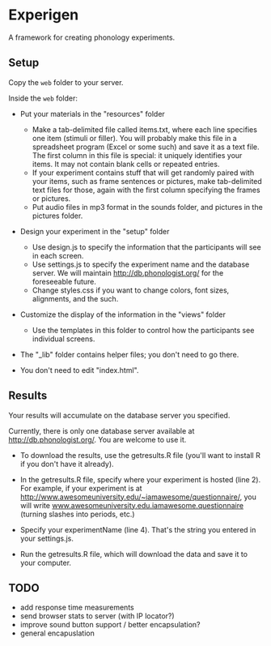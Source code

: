 # Experigen

A framework for creating phonology experiments.



## Setup

Copy the `web` folder to your server. 

Inside the `web` folder:

* Put your materials in the "resources" folder
  - Make a tab-delimited file called items.txt, where each line specifies
    one item (stimuli or filler). You will probably make this file in a
    spreadsheet program (Excel or some such) and save it as a text file. The
    first column in this file is special:  it uniquely identifies your items.
    It may not contain blank cells or repeated entries.
  - If your experiment contains stuff that will get randomly paired with
    your items, such as frame sentences or pictures, make tab-delimited text
    files for those, again with the first column specifying the frames
    or pictures.
  - Put audio files in mp3 format in the sounds folder, and pictures in
    the pictures folder.

* Design your experiment in the "setup" folder

  - Use design.js to specify the information that the participants will see
    in each screen. 
  - Use settings.js to specify the experiment name and the database
    server. We will maintain http://db.phonologist.org/ for the foreseeable
    future. 
  - Change styles.css if you want to change colors, font sizes, alignments,
    and the such.

* Customize the display of the information in the "views" folder

  - Use the templates in this folder to control how the participants
    see individual screens.

* The "_lib" folder contains helper files; you don't need to go there. 

* You don't need to edit "index.html".


## Results

Your results will accumulate on the database server you specified. 

Currently, there is only one database server available at http://db.phonologist.org/. You are welcome to use it.

* To download the results, use the getresults.R file (you'll want to install R if you don't have it already). 

* In the getresults.R file, specify where your experiment is hosted (line 2). For example, if your experiment is at
    http://www.awesomeuniversity.edu/~iamawesome/questionnaire/,
    you will write www.awesomeuniversity.edu.iamawesome.questionnaire (turning slashes into periods, etc.) 

* Specify your experimentName (line 4). That's the string you entered in your settings.js.
  
* Run the getresults.R file, which will download the data and save it to your computer.



## TODO

* add response time measurements 
* send browser stats to server (with IP locator?)
* improve sound button support / better encapsulation?
* general encapuslation
